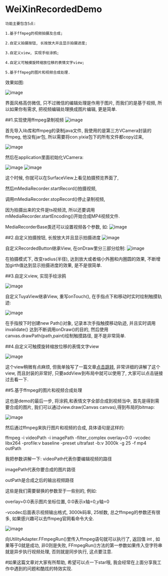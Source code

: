 # WeiXinRecordedDemo

```
功能主要包含5点: 

1.基于ffmpeg的视频拍摄及合成;

2.自定义拍摄按钮, 长按放大并且显示拍摄进度;

3.自定义view, 实现手绘涂鸦;

4.自定义可触摸旋转缩放位移的表情文字view;

5.基于ffmpeg的图片和视频合成处理.
```

效果如图:

![image](http://p1.bpimg.com/1949/91265a1c314bbbcb.gif)

界面风格高仿微信, 只不过微信的编辑处理是作用于图片, 而我们的是基于视频, 所以如果你有需求, 把视频编辑处理换成图片编辑, 更是简单.

##1.实现使用ffmpeg录制视频
![image](http://upload-images.jianshu.io/upload_images/2582948-d1fa96643d11b381.png?imageMogr2/auto-orient/strip)

首先导入lib库和ffmpeg的录制java文件, 我使用的是第三方VCamera封装的ffmpeg, 他没有jar包, 所以需要将con.yixia包下的所有文件都copy过来,

![image](http://upload-images.jianshu.io/upload_images/2582948-92323efee5b4ca92.png?imageMogr2/auto-orient/strip%7CimageView2/2/w/1240)

然后在application里面初始化VCamera:

![image](http://upload-images.jianshu.io/upload_images/2582948-c0d7cd1195f77d29.png?imageMogr2/auto-orient/strip%7CimageView2/2/w/1240)
![image](http://upload-images.jianshu.io/upload_images/2582948-614e921e364ae44b.png?imageMogr2/auto-orient/strip%7CimageView2/2/w/1240)

这个时候, 你就可以在SurfaceView上看见拍摄预览界面了, 

然后mMediaRecorder.startRecord()拍摄视频, 

调用mMediaRecorder.stopRecord()停止录制视频, 

因为拍摄出来的文件是ts视频流, 所以还要调用mMediaRecorder.startEncoding()开始合成MP4视频文件.

MediaRecorderBase类还可以设置视频各个参数, 如:
![image](http://upload-images.jianshu.io/upload_images/2582948-c32e062be8e6967c.png?imageMogr2/auto-orient/strip%7CimageView2/2/w/1240)

##2.自定义拍摄按钮, 长按放大并且显示拍摄进度
![image](http://upload-images.jianshu.io/upload_images/2582948-ea056dedb3424b49.png?imageMogr2/auto-orient/strip%7CimageView2/2/w/1240)

自定义RecordedButton继承View, 在onDraw里分三部分绘制:
![image](http://upload-images.jianshu.io/upload_images/2582948-f9da153e728525e4.png?imageMogr2/auto-orient/strip%7CimageView2/2/w/1240)

在拍摄模式下, 改变radius(半径), 达到放大或者缩小外圈和内圈圆的效果, 不断增加girth值达到显示拍摄进度的效果, 是不是很简单.

##3.自定义view, 实现手绘涂鸦

![image](http://upload-images.jianshu.io/upload_images/2582948-bb858f472413c026.png?imageMogr2/auto-orient/strip)

自定义TuyaView继承View, 重写onTouch(), 在手指点下和移动时实时绘制触摸轨迹:

![image](http://upload-images.jianshu.io/upload_images/2582948-d20beb371e9bacca.png?imageMogr2/auto-orient/strip%7CimageView2/2/w/1240)

在手指按下时创建new Path()对象, 记录本次手指触摸移动轨迹, 并且实时调用invalidate() 达到不断调用onDraw()的目的, 然后使用canvas.drawPath(path,paint)绘制触摸路径, 是不是非常简单.

##4.自定义可触摸旋转缩放位移的表情文字view

![image](http://upload-images.jianshu.io/upload_images/2582948-34296a81d7d95621.png?imageMogr2/auto-orient/strip%7CimageView2/2/w/1240)

这个view稍微有点麻烦, 但我单独写了一篇文章[点击跳转](http://www.jianshu.com/p/15f6efd66f83), 非常详细的讲解了这个view, 而且封装的非常好, 只要addView到布局中就可以使用了, 大家可以点击链接过去看一下.

##5.基于ffmpeg的图片和视频合成处理

这也是demo的最后一步, 将涂鸦,和表情文字全部合成到视频当中, 首先是得到需要合成的图片, 我们可以通过view.draw(Canvas canvas),得到布局的bitmap:

![image](http://upload-images.jianshu.io/upload_images/2582948-bc672756893b8e29.png?imageMogr2/auto-orient/strip%7CimageView2/2/w/1240)

然后通过ffmpeg来执行图片和视频的合成, 具体语句是这样的:

ffmpeg -i videoPath -i imagePath -filter_complex overlay=0:0 -vcodec libx264 -profile:v baseline -preset ultrafast -b:v 3000k -g 25 -f mp4 outPath

我把参数讲解一下: videoPath代表你要编辑视频的路径

imagePath代表你要合成的图片路径

outPath是合成之后的输出视频路径

这些是我们需要替换的参数至于一些别的, 例如:

overlay=0:0表示图片坐标位置, 0:0表示x轴=0,y轴=0

-vcodec后面表示视频输出格式, 3000k码率, 25帧数, 总之ffmpeg的参数还有很多, 如果感兴趣可以去ffmpeg官网看命令大全.

![image](http://upload-images.jianshu.io/upload_images/2582948-4896200dba364093.png?imageMogr2/auto-orient/strip%7CimageView2/2/w/1240)

向UtilityAdapter.FFmpegRun()里传入ffmpeg语句就可以执行了, 返回值 int , 如果等于0就是成功, 非0则是失败, FFmpegRun()方法的第一参数如果传入空字符串就是异步执行视频处理, 否则就是同步执行, 这点要注意.

#如果这篇文章对大家有所帮助, 希望可以点一下star哦, 我会经常在上面分享我工作中遇到的问题和酷炫的特效实现.
